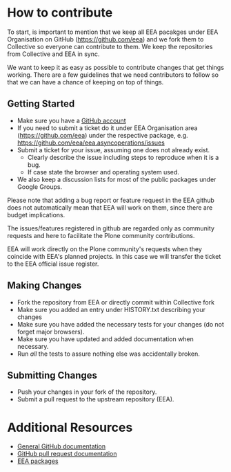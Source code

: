 # How to contribute

To start, is important to mention that we keep all EEA pacakges under EEA Organisation
on GitHub (https://github.com/eea) and we fork them to Collective so everyone can
contribute to them. We keep the repositories from Collective and EEA in sync.

We want to keep it as easy as possible to contribute changes that
get things working. There are a few guidelines that we
need contributors to follow so that we can have a chance of keeping on
top of things.

## Getting Started

* Make sure you have a [GitHub account](https://github.com/signup/free)
* If you need to submit a ticket do it under EEA Organisation area (https://github.com/eea)
  under the respective package, e.g. https://github.com/eea/eea.asyncoperations/issues
* Submit a ticket for your issue, assuming one does not already exist.
  * Clearly describe the issue including steps to reproduce when it is a bug.
  * If case state the browser and operating system used.
* We also keep a discussion lists for most of the public packages under Google Groups.

Please note that adding a bug report or feature request in the EEA github does not
automatically mean that EEA will work on them, since there are budget implications.

The issues/features registered in github are regarded only as community requests and
here to facilitate the Plone community contributions.

EEA will work directly on the Plone community's requests when they coincide with
EEA's planned projects. In this case we will transfer the ticket to the EEA
official issue register.

## Making Changes

* Fork the repository from EEA or directly commit within Collective fork
* Make sure you added an entry under HISTORY.txt describing your changes
* Make sure you have added the necessary tests for your changes (do not forget major browsers).
* Make sure you have updated and added documentation when necessary.
* Run _all_ the tests to assure nothing else was accidentally broken.

## Submitting Changes

* Push your changes in your fork of the repository.
* Submit a pull request to the upstream repository (EEA).

# Additional Resources

* [General GitHub documentation](http://help.github.com/)
* [GitHub pull request documentation](http://help.github.com/send-pull-requests/)
* [EEA packages](https://eea.github.io/docs/IT-systems/)
